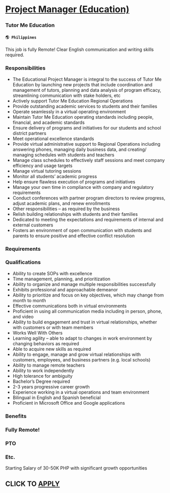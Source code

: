 # [Project Manager (Education)](https://www.remotewlb.com/apply/project-manager-education)  
### Tutor Me Education  
#### `🌎 Philippines`  

This job is fully Remote! Clear English communication and writing skills required.

### Responsibilities

  * The Educational Project Manager is integral to the success of Tutor Me Education by launching new projects that include coordination and management of tutors, planning and data analysis of program efficacy, streamlining communication with stake holders, etc
  * Actively support Tutor Me Education Regional Operations
  * Provide outstanding academic services to students and their families
  * Operate seamlessly in a virtual operating environment
  * Maintain Tutor Me Education operating standards including people, financial, and academic standards
  * Ensure delivery of programs and initiatives for our students and school district partners
  * Meet operational excellence standards
  * Provide virtual administrative support to Regional Operations including answering phones, managing daily business data, and creating/ managing schedules with students and teachers
  * Manage class schedules to effectively staff sessions and meet company efficiency and usage targets
  * Manage virtual tutoring sessions
  * Monitor all students’ academic progress
  * Help ensure flawless execution of programs and initiatives
  * Manage your own time in compliance with company and regulatory requirements
  * Conduct conferences with partner program directors to review progress, adjust academic plans, and renew enrollments
  * Other responsibilities – as required by the business
  * Relish building relationships with students and their families
  * Dedicated to meeting the expectations and requirements of internal and external customers
  * Fosters an environment of open communication with students and parents to ensure positive and effective conflict resolution

### Requirements

### Qualifications

  * Ability to create SOPs with excellence
  * Time management, planning, and prioritization
  * Ability to organize and manage multiple responsibilities successfully
  * Exhibits professional and approachable demeanor
  * Ability to prioritize and focus on key objectives, which may change from month to month
  * Effective communications both in virtual environments
  * Proficient in using all communication media including in person, phone, and video
  * Ability to build engagement and trust in virtual relationships, whether with customers or with team members
  * Works Well With Others
  * Learning agility – able to adapt to changes in work environment by changing behaviors as required
  * Able to acquire new skills as required
  * Ability to engage, manage and grow virtual relationships with customers, employees, and business partners (e.g. local schools)
  * Ability to manage remote teachers
  * Ability to work independently
  * High tolerance for ambiguity
  * Bachelor’s Degree required
  * 2-3 years progressive career growth
  * Experience working in a virtual operations and team environment
  * Bilingual in English and Spanish beneficial
  * Proficient in Microsoft Office and Google applications

### Benefits

### Fully Remote!

### PTO

### Etc.

Starting Salary of 30-50K PHP with significant growth opportunities

  
## CLICK TO [APPLY](https://www.remotewlb.com/apply/project-manager-education)

